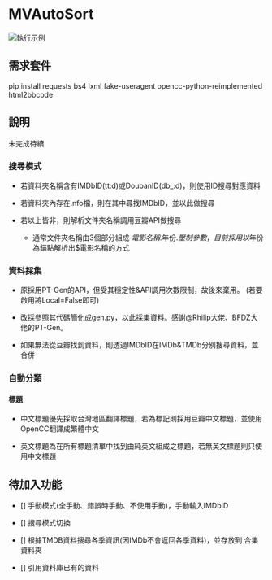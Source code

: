 # MVAutoSort

![執行示例](https://i.imgur.com/whiajFm.png)

## 需求套件
pip install requests bs4 lxml fake-useragent opencc-python-reimplemented html2bbcode

## 說明
未完成待續

### 搜尋模式

- 若資料夾名稱含有IMDbID(tt:d)或DoubanID(db_:d)，則使用ID搜尋對應資料

- 若資料夾內存在.nfo檔，則在其中尋找IMDbID，並以此做搜尋

- 若以上皆非，則解析文件夾名稱調用豆瓣API做搜尋

  - 通常文件夾名稱由3個部分組成 $電影名稱.$年份.$壓制參數，目前採用以$年份為錨點解析出$電影名稱的方式 
  
### 資料採集

- 原採用PT-Gen的API，但受其穩定性&API調用次數限制，故後來棄用。 (若要啟用將Local=False即可)

- 改採參照其代碼簡化成gen.py，以此採集資料。感謝@Rhilip大佬、BFDZ大佬的PT-Gen。

- 如果無法從豆瓣找到資料，則透過IMDbID在IMDb&TMDb分別搜尋資料，並合併

### 自動分類

#### 標題

- 中文標題優先採取台灣地區翻譯標題，若為標記則採用豆瓣中文標題，並使用OpenCC翻譯成繁體中文

- 英文標題為在所有標題清單中找到由純英文組成之標題，若無英文標題則只使用中文標題

## 待加入功能

- [] 手動模式(全手動、錯誤時手動、不使用手動)，手動輸入IMDbID

- [] 搜尋模式切換

- [] 根據TMDB資料搜尋各季資訊(因IMDb不會返回各季資料)，並存放到 合集 資料夾

- [] 引用資料庫已有的資料
